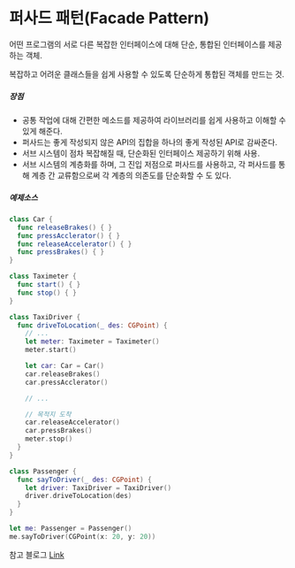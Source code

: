 # 퍼사드 패턴(Facade Pattern)
어떤 프로그램의 서로 다른 복잡한 인터페이스에 대해 단순, 통합된 인터페이스를 제공하는 객체.

복잡하고 어려운 클래스들을 쉽게 사용할 수 있도록 단순하게 통합된 객체를 만드는 것.

##### 장점

- 공통 작업에 대해 간편한 메소드를 제공하여 라이브러리를 쉽게 사용하고 이해할 수 있게 해준다.
- 퍼사드는 좋게 작성되지 않은 API의 집합을 하나의 좋게 작성된 API로 감싸준다.
- 서브 시스템이 점차 복잡해질 때, 단순화된 인터페이스 제공하기 위해 사용.
- 서브 시스템의 계층화를 하며, 그 진입 저점으로 퍼사드를 사용하고, 각 퍼사드를 통해 계층 간 교류함으로써 각 계층의 의존도를 단순화할 수 도 있다.

##### 예제소스
```Swift
class Car {
  func releaseBrakes() { }
  func pressAcclerator() { }
  func releaseAccelerator() { }
  func pressBrakes() { }
}

class Taximeter {
  func start() { }
  func stop() { }
}
```
```Swift
class TaxiDriver {
  func driveToLocation(_ des: CGPoint) {
    // ...
    let meter: Taximeter = Taximeter()
    meter.start()

    let car: Car = Car()
    car.releaseBrakes()
    car.pressAcclerator()

    // ...

    // 목적지 도착
    car.releaseAccelerator()
    car.pressBrakes()
    meter.stop()
  }
}
```

```Swift
class Passenger {
  func sayToDriver(_ des: CGPoint) {
    let driver: TaxiDriver = TaxiDriver()
    driver.driveToLocation(des)
  }
}

let me: Passenger = Passenger()
me.sayToDriver(CGPoint(x: 20, y: 20))
```

참고 블로그 [Link](http://blog.naver.com/PostView.nhn?blogId=itperson&logNo=220937841480&categoryNo=92&parentCategoryNo=0&viewDate=&currentPage=1&postListTopCurrentPage=1&from=postList&userTopListOpen=true&userTopListCount=10&userTopListManageOpen=false&userTopListCurrentPage=1)
